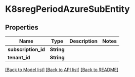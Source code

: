 # K8sregPeriodAzureSubEntity

## Properties

Name | Type | Description | Notes
------------ | ------------- | ------------- | -------------
**subscription_id** | **String** |  |
**tenant_id** | **String** |  |

[[Back to Model list]](../README.md#documentation-for-models) [[Back to API list]](../README.md#documentation-for-api-endpoints) [[Back to README]](../README.md)
